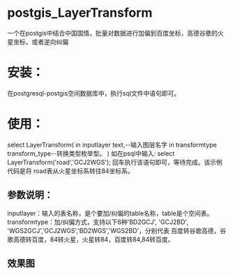 # postgis_LayerTransform
一个在postgis中结合中国国情，批量对数据进行加偏到百度坐标，高德谷歌的火星坐标，或者逆向纠偏
# 安装：
  在postgresql-postgis空间数据库中，执行sql文件中语句即可。
# 使用：
select LayerTransform(
	in inputlayer text,--输入图层名字
	in transformtype transform_type--转换类型枚举型。
)
如在psql中输入: select LayerTransform('road','GCJ2WGS'); 回车执行该语句即可，等待完成。该示例代码是将 road表从火星坐标系转往84坐标系。
## 参数说明：
  inputlayer：输入的表名称，是个要加/纠偏的table名称，table是个空间表。  
  transformtype：加/纠偏方式，支持以下6种'BD2GCJ', 'GCJ2BD', 'WGS2GCJ','GCJ2WGS','BD2WGS','WGS2BD'，分别代表 百度转谷歌高德，谷歌高德转百度，84转火星，火星转84，百度转84,84转百度。
## 效果图
  
